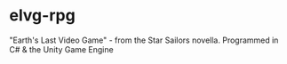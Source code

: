 # elvg-rpg
"Earth's Last Video Game" - from the Star Sailors novella. Programmed in C# &amp; the Unity Game Engine
